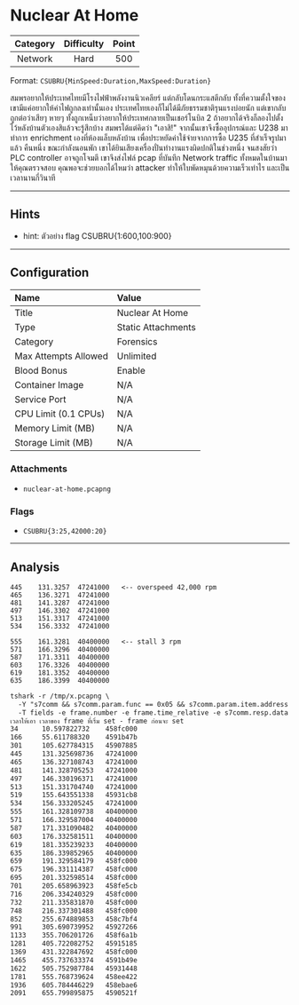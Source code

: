 # Nuclear At Home

| Category | Difficulty | Point |
| :-: | :-: | :-: |
| Network | Hard | 500 |

Format: `CSUBRU{MinSpeed:Duration,MaxSpeed:Duration}`

สมพรอยากให้ประเทศไทยมีโรงไฟฟ้าพลังงานนิวเคลียร์ แต่กลับโดนกระแสตีกลับ ทั้งที่ความตั้งใจของเขามีแค่อยากให้ค่าไฟถูกลงเท่านั้นเอง ประเทศไทยเองก็ไม่ได้มีภัยธรรมชาติรุนแรงบ่อยนัก แต่เขากลับถูกต่อว่าเสียๆ หายๆ ทั้งถูกเหน็บว่าอยากให้ประเทศกลายเป็นเชอร์โนบิล 2 ถ้าอยากได้จริงก็ลองไปตั้งไว้หลังบ้านตัวเองสิแล้วจะรู้สึกบ้าง สมพรได้แต่คิดว่า "เอาสิ!" จากนั้นเขาจึงซื้ออุปกรณ์และ U238 มาทำการ enrichment เองที่ห้องแล็บหลังบ้าน เพื่อประหยัดค่าใช้จ่ายจากการซื้อ U235 ที่สำเร็จรูปมาแล้ว
คืนหนึ่ง ขณะกำลังนอนพัก เขาได้ยินเสียงเครื่องปั่นทำงานแรงผิดปกติในช่วงหนึ่ง จนสงสัยว่า PLC controller อาจถูกโจมตี เขาจึงส่งไฟล์ pcap ที่บันทึก Network traffic ทั้งหมดในบ้านมาให้คุณตรวจสอบ คุณพอจะช่วยบอกได้ไหมว่า attacker ทำให้ใบพัดหมุนด้วยความเร็วเท่าไร และเป็นเวลานานกี่วินาที

---

## Hints

- hint: ตัวอย่าง flag CSUBRU{1:600,100:900}

---

## Configuration

| Name | Value |
| :- | :- |
| Title | Nuclear At Home |
| Type | Static Attachments |
| Category | Forensics |
| Max Attempts Allowed | Unlimited |
| Blood Bonus | Enable |
| Container Image | N/A |
| Service Port | N/A |
| CPU Limit (0.1 CPUs) | N/A |
| Memory Limit (MB) | N/A |
| Storage Limit (MB) | N/A |

### Attachments

- `nuclear-at-home.pcapng`

### Flags

- `CSUBRU{3:25,42000:20}`

---

## Analysis

```text
445    131.3257  47241000   <-- overspeed 42,000 rpm
465    136.3271  47241000
481    141.3287  47241000
497    146.3302  47241000
513    151.3317  47241000
534    156.3332  47241000

555    161.3281  40400000   <-- stall 3 rpm
571    166.3296  40400000
587    171.3311  40400000
603    176.3326  40400000
619    181.3352  40400000
635    186.3399  40400000
```

```txt
tshark -r /tmp/x.pcapng \
  -Y "s7comm && s7comm.param.func == 0x05 && s7comm.param.item.address == 0x000020" \
  -T fields -e frame.number -e frame.time_relative -e s7comm.resp.data
เวลาให้เอา เวลาของ frame ที่เริ่ม set - frame ก่อนจะ set
34      10.597822732    458fc000
166     55.611788320    4591b47b
301     105.627784315   45907885
445     131.325698736   47241000
465     136.327108743   47241000
481     141.328705253   47241000
497     146.330196371   47241000
513     151.331704740   47241000
519     155.643551338   45931cb8
534     156.333205245   47241000
555     161.328109738   40400000
571     166.329587004   40400000
587     171.331090482   40400000
603     176.332581511   40400000
619     181.335239233   40400000
635     186.339852965   40400000
659     191.329584179   458fc000
675     196.331114387   458fc000
695     201.332598514   458fc000
701     205.658963923   458fe5cb
716     206.334240329   458fc000
732     211.335831870   458fc000
748     216.337301488   458fc000
852     255.674889853   458c7bf4
991     305.690739952   45927266
1133    355.706201726   458f6a1b
1281    405.722082752   45915185
1369    431.322847692   458fc000
1465    455.737633374   4591b49e
1622    505.752987784   45931448
1781    555.768739624   458ee422
1936    605.784446229   458ebae6
2091    655.799895875   4590521f
```
